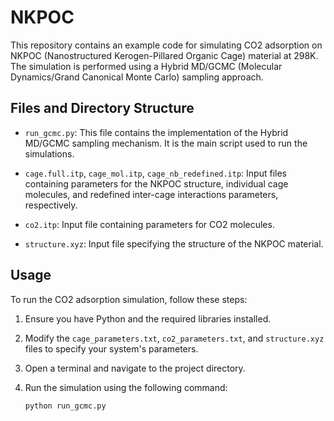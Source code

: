 # NKPOC
This repository contains an example code for simulating CO2 adsorption on NKPOC (Nanostructured Kerogen-Pillared Organic Cage) material at 298K. The simulation is performed using a Hybrid MD/GCMC (Molecular Dynamics/Grand Canonical Monte Carlo) sampling approach.

## Files and Directory Structure

- `run_gcmc.py`: This file contains the implementation of the Hybrid MD/GCMC sampling mechanism. It is the main script used to run the simulations.

- `cage.full.itp`, `cage_mol.itp`, `cage_nb_redefined.itp`: Input files containing parameters for the NKPOC structure, individual cage molecules, and redefined inter-cage interactions parameters, respectively.

- `co2.itp`: Input file containing parameters for CO2 molecules.

- `structure.xyz`: Input file specifying the structure of the NKPOC material.

## Usage

To run the CO2 adsorption simulation, follow these steps:

1. Ensure you have Python and the required libraries installed.

2. Modify the `cage_parameters.txt`, `co2_parameters.txt`, and `structure.xyz` files to specify your system's parameters.

3. Open a terminal and navigate to the project directory.

4. Run the simulation using the following command:
   ```bash
   python run_gcmc.py
